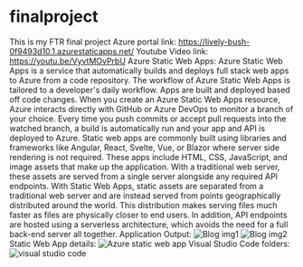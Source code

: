 # finalproject
This is my FTR final project
Azure portal link:
https://lively-bush-0f9493d10.1.azurestaticapps.net/
Youtube Video link:
https://youtu.be/VyvtMOvPrbU
Azure Static Web Apps:
Azure Static Web Apps is a service that automatically builds and deploys full stack web apps to Azure from a code repository.
The workflow of Azure Static Web Apps is tailored to a developer's daily workflow. Apps are built and deployed based off code changes.
When you create an Azure Static Web Apps resource, Azure interacts directly with GitHub or Azure DevOps to monitor a branch of your choice. Every time you push commits or accept pull requests into the watched branch, a build is automatically run and your app and API is deployed to Azure.
Static web apps are commonly built using libraries and frameworks like Angular, React, Svelte, Vue, or Blazor where server side rendering is not required. These apps include HTML, CSS, JavaScript, and image assets that make up the application. With a traditional web server, these assets are served from a single server alongside any required API endpoints.
With Static Web Apps, static assets are separated from a traditional web server and are instead served from points geographically distributed around the world. This distribution makes serving files much faster as files are physically closer to end users. In addition, API endpoints are hosted using a serverless architecture, which avoids the need for a full back-end server all together.
Application Output:
![Blog img1](https://user-images.githubusercontent.com/79437513/174292665-45e0fdf3-ca5e-4dfd-b335-71e6344ad8aa.jpg)
![Blog img2](https://user-images.githubusercontent.com/79437513/174292698-e582ad43-34dc-4e48-9550-191f94763767.jpg)
Static Web App details:
![Azure static web app](https://user-images.githubusercontent.com/79437513/174292725-ced30ed7-7908-4f3d-99ba-1cccc9db71e3.jpg)
Visual Studio Code folders:
![visual studio code](https://user-images.githubusercontent.com/79437513/174292939-a8e0cf1c-64d0-402e-b9d3-3c6f5c00403a.jpg)
